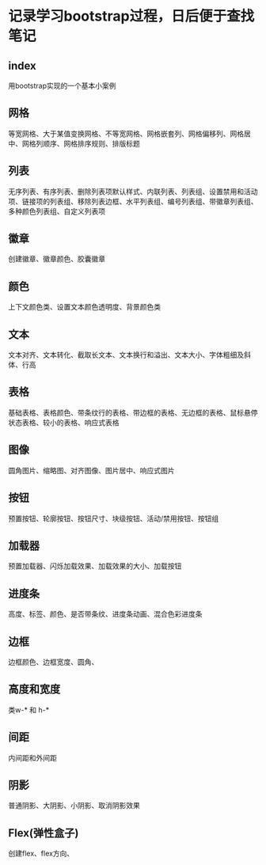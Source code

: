 # 记录学习bootstrap过程，日后便于查找笔记
## index

用bootstrap实现的一个基本小案例

## 网格

等宽网格、大于某值变换网格、不等宽网格、网格嵌套列、网格偏移列、网格居中、网格列顺序、网格排序规则、排版标题

## 列表

无序列表、有序列表、删除列表项默认样式、内联列表、列表组、设置禁用和活动项、链接项的列表组、移除列表边框、水平列表组、编号列表组、带徽章列表组、多种颜色列表组、自定义列表项

## 徽章

创建徽章、徽章颜色、胶囊徽章

## 颜色

上下文颜色类、设置文本颜色透明度、背景颜色类

## 文本

文本对齐、文本转化、截取长文本、文本换行和溢出、文本大小、字体粗细及斜体、行高

## 表格

基础表格、表格颜色、带条纹行的表格、带边框的表格、无边框的表格、鼠标悬停状态表格、较小的表格、响应式表格

## 图像

圆角图片、缩略图、对齐图像、图片居中、响应式图片


## 按钮

预置按钮、轮廓按钮、按钮尺寸、块级按钮、活动/禁用按钮、按钮组

## 加载器

预置加载器、闪烁加载效果、加载效果的大小、加载按钮

## 进度条

高度、标签、颜色、是否带条纹、进度条动画、混合色彩进度条

## 边框

边框颜色、边框宽度、圆角、

## 高度和宽度

类w-* 和 h-*

## 间距

内间距和外间距

## 阴影

普通阴影、大阴影、小阴影、取消阴影效果

## Flex(弹性盒子)

创建flex、flex方向、